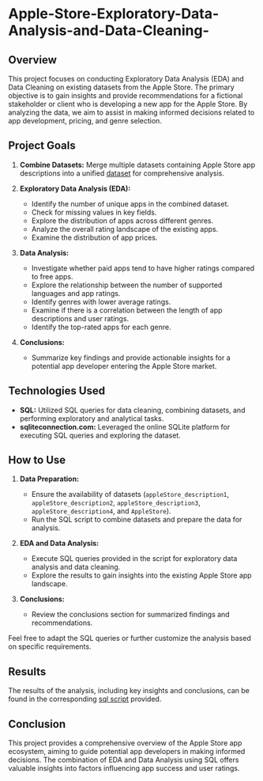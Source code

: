 # Apple-Store-Exploratory-Data-Analysis-and-Data-Cleaning-

## Overview

This project focuses on conducting Exploratory Data Analysis (EDA) and Data Cleaning on existing datasets from the Apple Store. The primary objective is to gain insights and provide recommendations for a fictional stakeholder or client who is developing a new app for the Apple Store. By analyzing the data, we aim to assist in making informed decisions related to app development, pricing, and genre selection.

## Project Goals

1. **Combine Datasets:** Merge multiple datasets containing Apple Store app descriptions into a unified [dataset](dataset/) for comprehensive analysis.

2. **Exploratory Data Analysis (EDA):**
   - Identify the number of unique apps in the combined dataset.
   - Check for missing values in key fields.
   - Explore the distribution of apps across different genres.
   - Analyze the overall rating landscape of the existing apps.
   - Examine the distribution of app prices.

3. **Data Analysis:**
   - Investigate whether paid apps tend to have higher ratings compared to free apps.
   - Explore the relationship between the number of supported languages and app ratings.
   - Identify genres with lower average ratings.
   - Examine if there is a correlation between the length of app descriptions and user ratings.
   - Identify the top-rated apps for each genre.

4. **Conclusions:**
   - Summarize key findings and provide actionable insights for a potential app developer entering the Apple Store market.

## Technologies Used

- **SQL:** Utilized SQL queries for data cleaning, combining datasets, and performing exploratory and analytical tasks.
- **sqliteconnection.com:** Leveraged the online SQLite platform for executing SQL queries and exploring the dataset.

## How to Use

1. **Data Preparation:**
   - Ensure the availability of datasets (`appleStore_description1`, `appleStore_description2`, `appleStore_description3`, `appleStore_description4`, and `AppleStore`).
   - Run the SQL script to combine datasets and prepare the data for analysis.

2. **EDA and Data Analysis:**
   - Execute SQL queries provided in the script for exploratory data analysis and data cleaning.
   - Explore the results to gain insights into the existing Apple Store app landscape.

3. **Conclusions:**
   - Review the conclusions section for summarized findings and recommendations.

Feel free to adapt the SQL queries or further customize the analysis based on specific requirements.

## Results

The results of the analysis, including key insights and conclusions, can be found in the corresponding [sql script](eda_apple_store.sql) provided.

## Conclusion

This project provides a comprehensive overview of the Apple Store app ecosystem, aiming to guide potential app developers in making informed decisions. The combination of EDA and Data Analysis using SQL offers valuable insights into factors influencing app success and user ratings.
